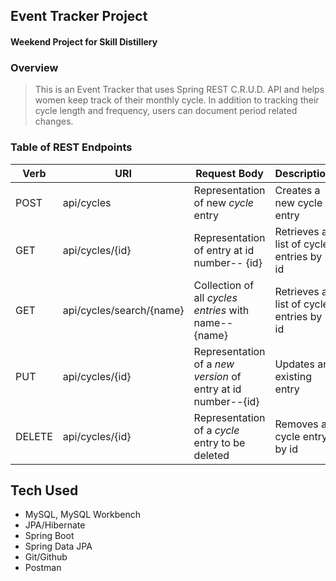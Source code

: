 ## Event Tracker Project

#### Weekend Project for Skill Distillery

### Overview
> This is an Event Tracker that uses Spring REST C.R.U.D. API and helps women keep track of their monthly cycle. In addition to tracking their cycle length and frequency, users can document period related changes.


### Table of REST Endpoints
| Verb   |   URI  | Request Body | Description |
|--------|--------|--------------|-------------|
|  POST  | api/cycles | Representation of new *cycle* entry | Creates a new cycle entry |
|  GET   | api/cycles/{id} | Representation of entry at id number-- {id} | Retrieves a list of cycle entries by id |
|  GET   | api/cycles/search/{name} | Collection of all *cycles entries* with name-- {name} | Retrieves a list of cycle entries by id |
|  PUT  | api/cycles/{id} | Representation of a *new version* of entry at id number--{id}| Updates an existing entry |
|  DELETE  | api/cycles/{id} | Representation of a *cycle* entry to be deleted | Removes a cycle entry by id |


## Tech Used
* MySQL, MySQL Workbench
* JPA/Hibernate
* Spring Boot
* Spring Data JPA
* Git/Github
* Postman
